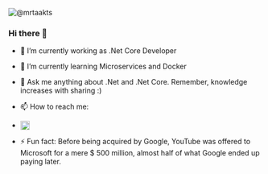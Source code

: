 
![@mrtaakts](https://user-images.githubusercontent.com/57454282/122684218-d03c8600-d20c-11eb-9dd8-c7a75dcdfed5.png)

### Hi there 👋

<!--
**mrtaakts/mrtaakts** is a ✨ _special_ ✨ repository because its `README.md` (this file) appears on your GitHub profile.

Here are some ideas to get you started:
- 😄 Pronouns: ...
-->
- 🔭 I’m currently working as .Net Core Developer
- 🌱 I’m currently learning Microservices and Docker
- 💬 Ask me anything about .Net and .Net Core. Remember, knowledge increases with sharing :) 
- 📫 How to reach me: 
- <a href='https://www.linkedin.com/in/mert-aktas/'><img align='left' alt="linkedin" src="https://raw.githubusercontent.com/rahul-jha98/rahul-jha98/561d474902b59c7429ec22bb73e225696c27b202/assets/linkedin.svg" height='18px'/></a>

- ⚡ Fun fact: Before being acquired by Google, YouTube was offered to Microsoft for a mere $ 500 million, almost half of what Google ended up paying later.


